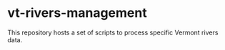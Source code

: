 # vt-rivers-management
This repository hosts a set of scripts to process specific Vermont rivers data.
